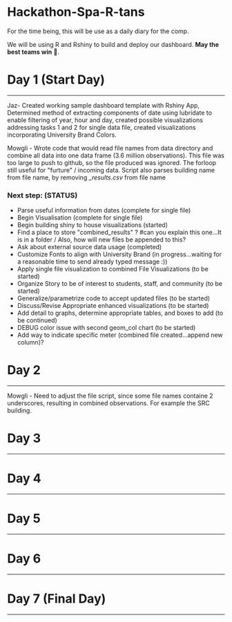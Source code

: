 # Hackathon-Spa-R-tans

For the time being, this will be use as a daily diary for the comp.

We will be using R and Rshiny to build and deploy our dashboard. **May the best teams win** 😤. 


# Day 1 (Start Day)
---
Jaz- Created working sample dashboard template with Rshiny App, Determined method of extracting components of date using lubridate to enable filtering of year, hour and day, created possible visualizations addressing tasks 1 and 2 for single data file, created visualizations incorporating University Brand Colors.  

Mowgli - Wrote code that would read file names from data directory and combine all data into one data frame (3.6 million observations). This file was too large to push to github, so the file produced was ignored. The forloop still useful for "furture" / incoming data. Script also parses building name from file name, by removing *_results.csv* from file name

### Next step:                                                                          (STATUS)
- Parse useful information from dates                                         (complete for single file)
- Begin Visualisation                                                         (complete for single file)
- Begin building shiny to house visualizations                                          (started)
- Find a place to store "combined_results" ?                                  #can you explain this one...It is in a folder / Also, how will new files be appended to this?
- Ask about external source data usage                                        (completed)
- Customize Fonts to align with University Brand                              (in progress...waiting for a reasonable time to send already typed message :))
- Apply single file visualization to combined File Visualizations             (to be started)
- Organize Story to be of interest to students, staff, and community          (to be started)
- Generalize/parametrize code to accept updated files                         (to be started)
- Discuss/Revise Appropriate enhanced visualizations                          (to be started)
- Add detail to graphs, determine appropriate tables, and boxes to add        (to be continued)
- DEBUG color issue with second geom_col chart                                (to be started)
- Add way to indicate specific meter                                          (combined file created...append new column)?

# Day 2
---
Mowgli - Need to adjust the file script, since some file names containe 2 underscores, resulting in combined observations. For example the SRC building. 


# Day 3
---

# Day 4
---


# Day 5
---

# Day 6
---

# Day 7 (Final Day)
---
